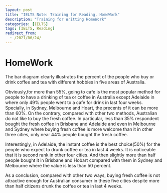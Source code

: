 ```yaml
---
layout: post
title: "IELTS Note: Training for Reading, HomeWork"
description: "Training for Writting HomeWork"
categories: [IELTS]
tags: [IELTS, Reading]
redirect_from:
  - /2021/06/24/
---
```


# HomeWork

The bar diagram clearly illustrates the percent of the people who buy or drink coffee and tea with different hobbies in five areas of Australia.

Obviously,for more than 55%, going to cafe is the most popular method for people to have a drinking of tea or coffee in Australia except Adelaide in where only 49% people went to a cafe for drink in last four weeks. Specially, in Sydney, Melbourne and Hoart, the precents of it can be more than 60%. On the contrary, compared with other two methods, Australian do not like to buy the fresh coffee. In particular, less than 35% respondent bought the fresh coffee in Brisbane and Adelaide and even in Melbourne and Sydney where buying fresh coffee is more welcome than it in other three cities, only near 44% people bought the fresh coffee.

Interestingly, in Adelaide, the instant coffee is the best choice(50%) for the people who expect to drunk coffee or tea in last 4 weeks. It is noticeable that it is second rank in other four cities. And then slightly more than half people bought it in Brisbane and Hobart compared with them in Sydney and Melbourne where the value is less than 50 percent.

As a conclusion, compared with other two ways, buying fresh coffee is not attractive enough for Australian consumer in these five cities despite more than half citizens drunk the coffee or tea in last 4 weeks.